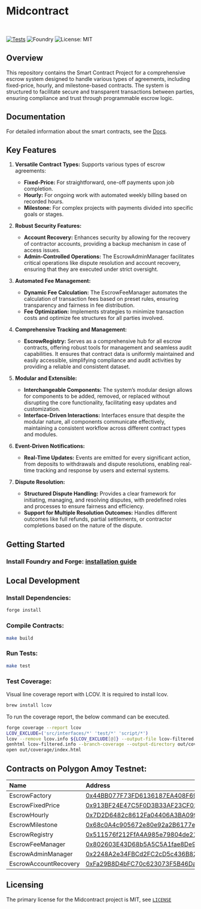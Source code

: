 <h1> Midcontract </h1>

<br>

[![Tests](https://github.com/midcontract/contracts/actions/workflows/test.yml/badge.svg?branch=main)](https://github.com/midcontract/contracts/actions/workflows/test.yml) ![Foundry](https://img.shields.io/badge/Built%20with-Foundry-FFDB1C.svg) ![License: MIT](https://img.shields.io/badge/License-MIT-blue.svg)


## Overview
This repository contains the Smart Contract Project for a comprehensive escrow system designed to handle various types of agreements, including fixed-price, hourly, and milestone-based contracts. The system is structured to facilitate secure and transparent transactions between parties, ensuring compliance and trust through programmable escrow logic.

## Documentation
For detailed information about the smart contracts, see the [Docs](docs/src/SUMMARY.md).

## Key Features
1. **Versatile Contract Types:** Supports various types of escrow agreements:
   - **Fixed-Price:** For straightforward, one-off payments upon job completion.
   - **Hourly:** For ongoing work with automated weekly billing based on recorded hours.
   - **Milestone:** For complex projects with payments divided into specific goals or stages.

2. **Robust Security Features:**
   - **Account Recovery:** Enhances security by allowing for the recovery of contractor accounts, providing a backup mechanism in case of access issues.
   - **Admin-Controlled Operations:** The EscrowAdminManager facilitates critical operations like dispute resolution and account recovery, ensuring that they are executed under strict oversight.

3. **Automated Fee Management:**
   - **Dynamic Fee Calculation:** The EscrowFeeManager automates the calculation of transaction fees based on preset rules, ensuring transparency and fairness in fee distribution.
   - **Fee Optimization:** Implements strategies to minimize transaction costs and optimize fee structures for all parties involved.

4. **Comprehensive Tracking and Management:**
   - **EscrowRegistry:** Serves as a comprehensive hub for all escrow contracts, offering robust tools for management and seamless audit capabilities. It ensures that contract data is uniformly maintained and easily accessible, simplifying compliance and audit activities by providing a reliable and consistent dataset.

5. **Modular and Extensible:**
   - **Interchangeable Components:** The system’s modular design allows for components to be added, removed, or replaced without disrupting the core functionality, facilitating easy updates and customization.
   - **Interface-Driven Interactions:** Interfaces ensure that despite the modular nature, all components communicate effectively, maintaining a consistent workflow across different contract types and modules.

6. **Event-Driven Notifications:**
   - **Real-Time Updates:** Events are emitted for every significant action, from deposits to withdrawals and dispute resolutions, enabling real-time tracking and response by users and external systems.

7. **Dispute Resolution:**
   - **Structured Dispute Handling:** Provides a clear framework for initiating, managing, and resolving disputes, with predefined roles and processes to ensure fairness and efficiency.
   - **Support for Multiple Resolution Outcomes:** Handles different outcomes like full refunds, partial settlements, or contractor completions based on the nature of the dispute.

## Getting Started

### Install Foundry and Forge: [installation guide](https://book.getfoundry.sh/getting-started/installation)

## Local Development

### Install Dependencies:

```bash
forge install
```

### Compile Contracts:

```bash
make build
```

### Run Tests:

```bash
make test
```

### Test Coverage:

Visual line coverage report with LCOV.
It is required to install lcov.
```bash
brew install lcov
```
To run the coverage report, the below command can be executed.
```bash
forge coverage --report lcov
LCOV_EXCLUDE=('src/interfaces/*' 'test/*' 'script/*')
lcov --remove lcov.info ${LCOV_EXCLUDE[@]} --output-file lcov-filtered.info --rc lcov_branch_coverage=1
genhtml lcov-filtered.info --branch-coverage --output-directory out/coverage
open out/coverage/index.html
```

## Contracts on Polygon Amoy Testnet:

| Name             | Address                                                                                                                       |
| :--------------- | :---------------------------------------------------------------------------------------------------------------------------- |
| EscrowFactory     | [0x44BB077F73FD6136187EA408F695f7508E88e236](https://amoy.polygonscan.com/address/0x44BB077F73FD6136187EA408F695f7508E88e236) |
| EscrowFixedPrice | [0x913BF24E47C5F0D3B33AF23CF024b453D6cbcf24](https://amoy.polygonscan.com/address/0x913BF24E47C5F0D3B33AF23CF024b453D6cbcf24) |
| EscrowHourly     | [0x7D2D6482c8612Fa04406A3BA099F31146D0E447b](https://amoy.polygonscan.com/address/0x7D2D6482c8612Fa04406A3BA099F31146D0E447b) |
| EscrowMilestone  | [0x68c0A4c905672e80e92a2B6177e4dbA878E71332](https://amoy.polygonscan.com/address/0x68c0A4c905672e80e92a2B6177e4dbA878E71332) |
| EscrowRegistry    | [0x511576f212FfA4A985e79804de213904B701B095](https://amoy.polygonscan.com/address/0x511576f212FfA4A985e79804de213904B701B095) |
| EscrowFeeManager       | [0x802603E43D68b5A5C5A1fae8De96ec6caf30EE01](https://amoy.polygonscan.com/address/0x802603E43D68b5A5C5A1fae8De96ec6caf30EE01) |
| EscrowAdminManager     | [0x2248A2e34FBCd2FC2cD5c436B82ED0B257cf5de3](https://amoy.polygonscan.com/address/0x2248A2e34FBCd2FC2cD5c436B82ED0B257cf5de3) |
| EscrowAccountRecovery  | [0xFa29B8D4bFC70c623073F5B46Da35612A3ec300b](https://amoy.polygonscan.com/address/0xFa29B8D4bFC70c623073F5B46Da35612A3ec300b) |

## Licensing

The primary license for the Midcontract project is MIT, see [`LICENSE`](LICENSE)
